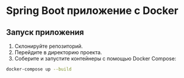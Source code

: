 # Spring Boot приложение с Docker

## Запуск приложения

1. Склонируйте репозиторий.
2. Перейдите в директорию проекта.
3. Соберите и запустите контейнеры с помощью Docker Compose:

```bash
docker-compose up --build
